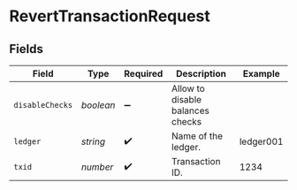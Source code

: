 # RevertTransactionRequest


## Fields

| Field                            | Type                             | Required                         | Description                      | Example                          |
| -------------------------------- | -------------------------------- | -------------------------------- | -------------------------------- | -------------------------------- |
| `disableChecks`                  | *boolean*                        | :heavy_minus_sign:               | Allow to disable balances checks |                                  |
| `ledger`                         | *string*                         | :heavy_check_mark:               | Name of the ledger.              | ledger001                        |
| `txid`                           | *number*                         | :heavy_check_mark:               | Transaction ID.                  | 1234                             |